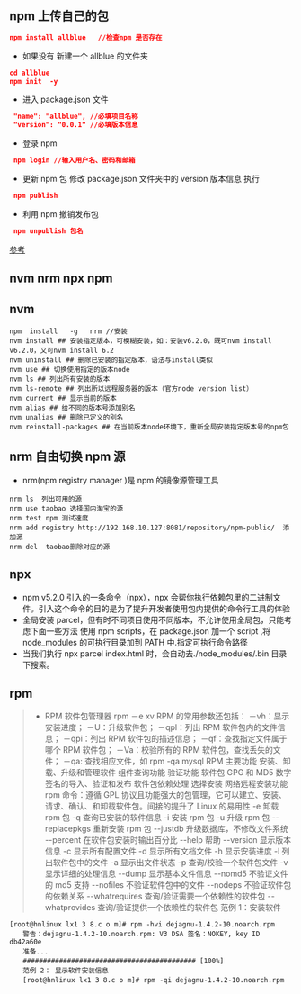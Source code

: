 ## npm 上传自己的包

```json
npm install allblue   //检查npm 是否存在
```

-   如果没有 新建一个 allblue 的文件夹

```json
cd allblue
npm init  -y
```

-   进入 package.json 文件

```json
 "name": "allblue", //必填项目名称
 "version": "0.0.1" //必填版本信息
```

-   登录 npm

```json
 npm login //输入用户名、密码和邮箱
```

-   更新 npm 包 修改 package.json 文件夹中的 version 版本信息
    执行

```json
 npm publish
```

-   利用 npm 撤销发布包

```json
 npm unpublish 包名
```

[参考](https://www.cnblogs.com/penghuwan/p/6973702.html)

## nvm nrm npx npm

## nvm

```code
npm  install   -g   nrm //安装
nvm install ## 安装指定版本，可模糊安装，如：安装v6.2.0，既可nvm install v6.2.0，又可nvm install 6.2
nvm uninstall ## 删除已安装的指定版本，语法与install类似
nvm use ## 切换使用指定的版本node
nvm ls ## 列出所有安装的版本
nvm ls-remote ## 列出所以远程服务器的版本（官方node version list）
nvm current ## 显示当前的版本
nvm alias ## 给不同的版本号添加别名
nvm unalias ## 删除已定义的别名
nvm reinstall-packages ## 在当前版本node环境下，重新全局安装指定版本号的npm包
```

## nrm 自由切换 npm 源

-   nrm(npm registry manager )是 npm 的镜像源管理工具

```code
nrm ls  列出可用的源
nrm use taobao 选择国内淘宝的源
nrm test npm 测试速度
nrm add registry http://192.168.10.127:8081/repository/npm-public/  添加源
nrm del  taobao删除对应的源
```

## npx

-   npm v5.2.0 引入的一条命令（npx），npx 会帮你执行依赖包里的二进制文件。引入这个命令的目的是为了提升开发者使用包内提供的命令行工具的体验
-   全局安装 parcel，但有时不同项目使用不同版本，不允许使用全局包，只能考虑下面一些方法
    使用 npm scripts，在 package.json 加一个 script ,将 node_modules 的可执行目录加到 PATH 中.指定可执行命令路径
-   当我们执行 npx parcel index.html 时，会自动去./node_modules/.bin 目录下搜索。

## rpm

> -   RPM 软件包管理器
>     rpm －e xv
>     RPM 的常用参数还包括：
>     －vh：显示安装进度；
>     －U：升级软件包；
>     －qpl：列出 RPM 软件包内的文件信息；
>     －qpi：列出 RPM 软件包的描述信息；
>     －qf：查找指定文件属于哪个 RPM 软件包；
>     －Va：校验所有的 RPM 软件包，查找丢失的文件；
>     －qa: 查找相应文件，如 rpm -qa mysql
>     RPM 主要功能
>     安装、卸载、升级和管理软件
>     组件查询功能
>     验证功能
>     软件包 GPG 和 MD5 数字签名的导入、验证和发布
>     软件包依赖处理
>     选择安装
>     网络远程安装功能
>     rpm 命令：遵循 GPL 协议且功能强大的包管理，它可以建立、安装、请求、确认、和卸载软件包。间接的提升了 Linux 的易用性
>     -e 卸载 rpm 包
>     -q 查询已安装的软件信息
>     -i 安装 rpm 包
>     -u 升级 rpm 包
>     --replacepkgs 重新安装 rpm 包
>     --justdb 升级数据库，不修改文件系统
>     --percent 在软件包安装时输出百分比
>     --help 帮助
>     --version 显示版本信息
>     -c 显示所有配置文件
>     -d 显示所有文档文件
>     -h 显示安装进度
>     -l 列出软件包中的文件
>     -a 显示出文件状态
>     -p 查询/校验一个软件包文件
>     -v 显示详细的处理信息
>     --dump 显示基本文件信息
>     --nomd5 不验证文件的 md5 支持
>     --nofiles 不验证软件包中的文件
>     --nodeps 不验证软件包的依赖关系
>     --whatrequires 查询/验证需要一个依赖性的软件包
>     --whatprovides 查询/验证提供一个依赖性的软件包
>     范例 1：安装软件

```code
[root@hnlinux lx1 3 8.c o m]# rpm -hvi dejagnu-1.4.2-10.noarch.rpm
　　警告：dejagnu-1.4.2-10.noarch.rpm: V3 DSA 签名：NOKEY, key ID db42a60e
　　准备...
　　########################################### [100%]
　　范例 2： 显示软件安装信息
　　[root@hnlinux lx1 3 8.c o m]# rpm -qi dejagnu-1.4.2-10.noarch.rpm
```
